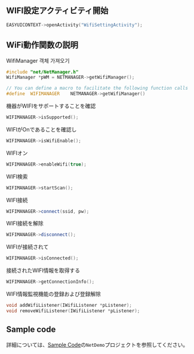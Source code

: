## WIFI設定アクティビティ開始
```c++
EASYUICONTEXT->openActivity("WifiSettingActivity");
```

## WiFi動作関数の説明
WifiManager 객체 가져오기
```c++
#include "net/NetManager.h"
WifiManager *pWM = NETMANAGER->getWifiManager();

// You can define a macro to facilitate the following function calls
#define  WIFIMANAGER    NETMANAGER->getWifiManager()
```
機器がWIFIをサポートすることを確認
```c++
WIFIMANAGER->isSupported();
```
WIFIがOnであることを確認し
```c++
WIFIMANAGER->isWifiEnable();
```
WIFIオン
```c++
WIFIMANAGER->enableWifi(true);
```
WIFI検索
```c++
WIFIMANAGER->startScan();
```
WIFI接続
```c++
WIFIMANAGER->connect(ssid, pw);
```
WIFI接続を解除
```c++
WIFIMANAGER->disconnect();
```
WIFIが接続されて
```c++
WIFIMANAGER->isConnected();
```
接続されたWIFI情報を取得する
```c++
WIFIMANAGER->getConnectionInfo();
```
WIFI情報監視機能の登録および登録解除
```c++
void addWifiListener(IWifiListener *pListener);
void removeWifiListener(IWifiListener *pListener);
```
## Sample code  
詳細については、[Sample Code](demo_download.md＃demo_download)の`NetDemo`プロジェクトを参照してください。